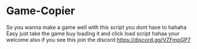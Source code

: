 # Game-Copier
So you wanna make a game well with this script you dont have to hahaha
Easy just take the game buy loading it and click load script hahaa your welcome also if you see this join the discord
https://discord.gg/VZFmpGP7
